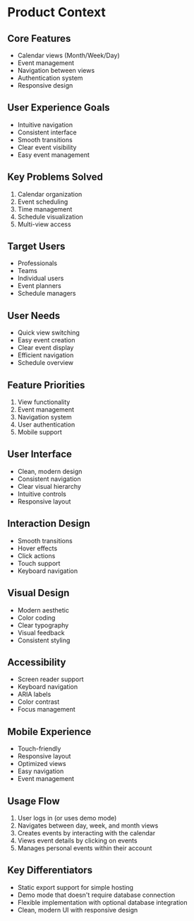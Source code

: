 # Product Context

## Core Features
- Calendar views (Month/Week/Day)
- Event management
- Navigation between views
- Authentication system
- Responsive design

## User Experience Goals
- Intuitive navigation
- Consistent interface
- Smooth transitions
- Clear event visibility
- Easy event management

## Key Problems Solved
1. Calendar organization
2. Event scheduling
3. Time management
4. Schedule visualization
5. Multi-view access

## Target Users
- Professionals
- Teams
- Individual users
- Event planners
- Schedule managers

## User Needs
- Quick view switching
- Easy event creation
- Clear event display
- Efficient navigation
- Schedule overview

## Feature Priorities
1. View functionality
2. Event management
3. Navigation system
4. User authentication
5. Mobile support

## User Interface
- Clean, modern design
- Consistent navigation
- Clear visual hierarchy
- Intuitive controls
- Responsive layout

## Interaction Design
- Smooth transitions
- Hover effects
- Click actions
- Touch support
- Keyboard navigation

## Visual Design
- Modern aesthetic
- Color coding
- Clear typography
- Visual feedback
- Consistent styling

## Accessibility
- Screen reader support
- Keyboard navigation
- ARIA labels
- Color contrast
- Focus management

## Mobile Experience
- Touch-friendly
- Responsive layout
- Optimized views
- Easy navigation
- Event management

## Usage Flow
1. User logs in (or uses demo mode)
2. Navigates between day, week, and month views
3. Creates events by interacting with the calendar
4. Views event details by clicking on events
5. Manages personal events within their account

## Key Differentiators
- Static export support for simple hosting
- Demo mode that doesn't require database connection
- Flexible implementation with optional database integration
- Clean, modern UI with responsive design 